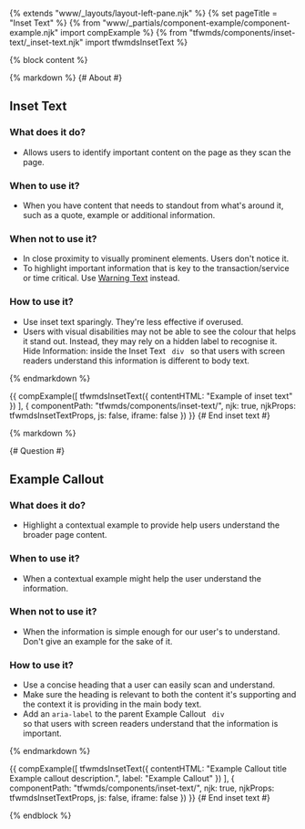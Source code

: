 {% extends "www/_layouts/layout-left-pane.njk" %}
{% set pageTitle = "Inset Text" %}
{% from "www/_partials/component-example/component-example.njk" import compExample %}
{% from "tfwmds/components/inset-text/_inset-text.njk" import tfwmdsInsetText %}

{% block content %}

{% markdown %}
{# About #}

## Inset Text

### What does it do?

- Allows users to identify important content on the page as they scan the page.

### When to use it?

- When you have content that needs to standout from what's around it, such as a quote, example or additional information.

### When not to use it?

- In close proximity to visually prominent elements. Users don't notice it.
- To highlight important information that is key to the transaction/service or time critical. Use <a href="/components/warning-text" target="_self">Warning Text</a> instead.

### How to use it?

- Use inset text sparingly. They're less effective if overused.
- Users with visual disabilities may not be able to see the colour that helps it stand out. Instead, they may rely on a hidden label to recognise it. Hide <span>Information:</span> inside the Inset Text <code class="tfwmds-website-inline-code"> div </code> so that users with screen readers understand this information is different to body text.

{% endmarkdown %}

{{
    compExample([
        tfwmdsInsetText({
            contentHTML: "Example of inset text"
        })
    ], {
      componentPath: "tfwmds/components/inset-text/",
      njk: true,
      njkProps: tfwmdsInsetTextProps,
      js: false,
      iframe: false
    })
  }}
{# End inset text #}

{% markdown %}

{# Question #}

## Example Callout

<h3>What does it do?</h3>

- Highlight a contextual example to provide help users understand the broader page content.

<h3>When to use it?</h3>

- When a contextual example might help the user understand the information.

<h3>When not to use it?</h3>

- When the information is simple enough for our user's to understand. Don't give an example for the sake of it.

<h3>How to use it?</h3>

- Use a concise heading that a user can easily scan and understand.
- Make sure the heading is relevant to both the content it's supporting and the context it is providing in the main body text.
- Add an <code class="tfwmds-website-inline-code">aria-label</code> to the parent Example Callout <code class="tfwmds-website-inline-code"> div </code> so that users with screen readers understand that the information is important.

{% endmarkdown %}

{{
    compExample([
        tfwmdsInsetText({
            contentHTML:  "Example Callout title<br>Example callout description.",
            label: "Example Callout"
        })
    ], {
      componentPath: "tfwmds/components/inset-text/",
      njk: true,
      njkProps: tfwmdsInsetTextProps,
      js: false,
      iframe: false
    })
  }}
{# End inset text #}

{% endblock %}

